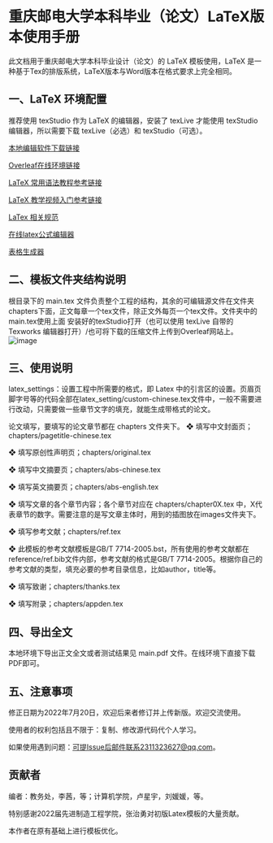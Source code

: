 # 重庆邮电大学本科毕业（论文）LaTeX版本使用手册
此文档用于重庆邮电大学本科毕业设计（论文）的 LaTeX 模板使用，LaTeX 是一种基于Tex的排版系统，LaTeX版本与Word版本在格式要求上完全相同。
## 一、LaTeX 环境配置
推荐使用 texStudio 作为 LaTeX 的编辑器，安装了 texLive 才能使用 texStudio 编辑器，所以需要下载 texLive（必选）和 texStudio（可选）。

[本地编辑软件下载链接](https://blog.csdn.net/weixin_47581344/article/details/124356086)

[Overleaf在线环境链接](https://cn.overleaf.com)

[LaTeX 常用语法教程参考链接](https://blog.csdn.net/tianzong2019/article/details/106521432)

[LaTeX 教学视频入门参考链接](https://www.bilibili.com/video/av6564090)

[LaTex 相关规范](https://github.com/Haixing-Hu)

[在线latex公式编辑器](https://www.latexlive.com)

[表格生成器](https://www.tablesgenerator.com)

## 二、模板文件夹结构说明
根目录下的 main.tex 文件负责整个工程的结构，其余的可编辑源文件在文件夹 chapters下面，正文每章一个tex文件，除正文外每页一个tex文件。文件夹中的main.tex使用上面
安装好的texStudio打开（也可以使用 texLive 自带的 Texworks 编辑器打开）/也可将下载的压缩文件上传到Overleaf网站上。
![image](https://user-images.githubusercontent.com/55845745/180152693-486f6767-c939-484c-961d-723fb40a9370.png)

## 三、使用说明
latex_settings：设置工程中所需要的格式，即 Latex 中的引言区的设置。页眉页脚字号等的代码全部在latex_setting/custom-chinese.tex文件中，一般不需要进行改动，只需要做一些章节文字的填充，就能生成带格式的论文。

论文填写，要填写的论文章节都在 chapters 文件夹下。
❖ 填写中文封面页；chapters/pagetitle-chinese.tex

❖ 填写原创性声明页；chapters/original.tex

❖ 填写中文摘要页；chapters/abs-chinese.tex

❖ 填写英文摘要页；chapters/abs-english.tex

❖ 填写文章的各个章节内容；各个章节对应在 chapters/chapter0X.tex 中，X代表章节的数字。需要注意的是写文章主体时，用到的插图放在images文件夹下。

❖ 填写参考文献；chapters/ref.tex

❖ 此模板的参考文献模板是GB/T 7714-2005.bst，所有使用的参考文献都在reference/ref.bib文件内部，参考文献的格式是GB/T 7714-2005。根据你自己的参考文献的类型，填充必要的参考目录信息，比如author，title等。

❖ 填写致谢；chapters/thanks.tex

❖ 填写附录；chapters/appden.tex

## 四、导出全文
本地环境下导出正文全文或者测试结果见 main.pdf 文件。在线环境下直接下载PDF即可。
## 五、注意事项
修正日期为2022年7月20日，欢迎后来者修订并上传新版。欢迎交流使用。

使用者的权利包括且不限于：复制、修改源代码代个人学习。

如果使用遇到问题：可提Issue后邮件联系2311323627@qq.com。
## 贡献者
编者：教务处，李茜，等；计算机学院，卢星宇，刘媛媛，等。

特别感谢2022届先进制造工程学院，张治勇对初版Latex模板的大量贡献。

本作者在原有基础上进行模板优化。
